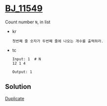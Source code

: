 # [BJ_11549](https://acmicpc.net/problem/11549)

Count number `N`, in list

* kr

  ```kr
  첫번째 줄 숫자가 두번째 줄에 나오는 개수를 출력하라.
  ```

* tc

  ```tc
  Input: 1  # N
  12 1 4

  Output: 1
  ```

## Solution

[Duplicate](./BJ_10797.md)
